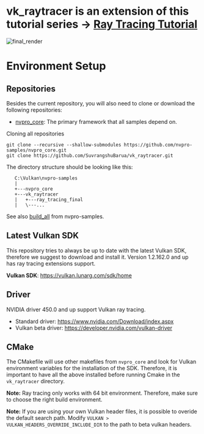 
# vk_raytracer is an extension of this tutorial series -> [Ray Tracing Tutorial](https://nvpro-samples.github.io/vk_raytracing_tutorial_KHR/vkrt_tutorial.md.html)

![final_render](docs/Images/Screenshot_11.png)

# Environment Setup


## Repositories

Besides the current repository, you will also need to clone or download the following repositories:

* [nvpro_core](https://github.com/nvpro-samples/nvpro_core): The primary framework that all samples depend on.

Cloning all repositories 

~~~~~
git clone --recursive --shallow-submodules https://github.com/nvpro-samples/nvpro_core.git
git clone https://github.com/SuvrangshuBarua/vk_raytracer.git
~~~~~

The directory structure should be looking like this:

~~~~
   C:\Vulkan\nvpro-samples
   | 
   +---nvpro_core
   +---vk_raytracer
   |   +---ray_tracing_final
   |   \---...   
~~~~

See also [build_all](https://github.com/nvpro-samples/build_all) from nvpro-samples.

## Latest Vulkan SDK

This repository tries to always be up to date with the latest Vulkan SDK, therefore we suggest to download and install it.
Version 1.2.162.0 and up has ray tracing extensions support.

**Vulkan SDK**: https://vulkan.lunarg.com/sdk/home


## Driver

NVIDIA driver 450.0 and up support Vulkan ray tracing. 

* Standard driver: https://www.nvidia.com/Download/index.aspx
* Vulkan beta driver: https://developer.nvidia.com/vulkan-driver


## CMake

The CMakefile will use other makefiles from `nvpro_core` and look for Vulkan environment variables for the installation of the SDK. Therefore, it is important to have all the above installed before running Cmake in the 
`vk_raytracer` directory.

**Note:** Ray tracing only works with 64 bit environment. Therefore, make sure to choose the right build environment.

**Note:** If you are using your own Vulkan header files, it is possible to overide the default search path.
  Modify `VULKAN > VULKAN_HEADERS_OVERRIDE_INCLUDE_DIR` to the path to beta vulkan headers.